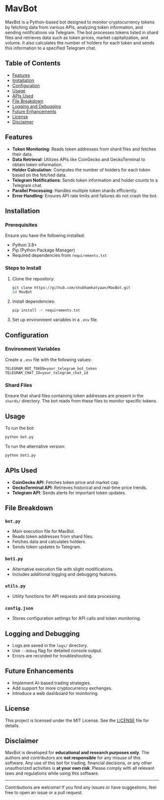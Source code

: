 # MavBot

MavBot is a Python-based bot designed to monitor cryptocurrency tokens by fetching data from various APIs, analyzing token information, and sending notifications via Telegram. The bot processes tokens listed in shard files and retrieves data such as token prices, market capitalization, and volume. It also calculates the number of holders for each token and sends this information to a specified Telegram chat.

## Table of Contents

- [Features](#features)
- [Installation](#installation)
- [Configuration](#configuration)
- [Usage](#usage)
- [APIs Used](#apis-used)
- [File Breakdown](#file-breakdown)
- [Logging and Debugging](#logging-and-debugging)
- [Future Enhancements](#future-enhancements)
- [License](#license)
- [Disclaimer](#disclaimer)

## Features

- **Token Monitoring**: Reads token addresses from shard files and fetches their data.
- **Data Retrieval**: Utilizes APIs like CoinGecko and GeckoTerminal to obtain token information.
- **Holder Calculation**: Computes the number of holders for each token based on the fetched data.
- **Telegram Notifications**: Sends token information and holder counts to a Telegram chat.
- **Parallel Processing**: Handles multiple token shards efficiently.
- **Error Handling**: Ensures API rate limits and failures do not crash the bot.

## Installation

### Prerequisites

Ensure you have the following installed:

- Python 3.8+
- Pip (Python Package Manager)
- Required dependencies from `requirements.txt`

### Steps to Install

1. Clone the repository:
   ```sh
   git clone https://github.com/shubhamkatyaan/MavBot.git
   cd MavBot
   ```
2. Install dependencies:
   ```sh
   pip install -r requirements.txt
   ```
3. Set up environment variables in a `.env` file.

## Configuration

### Environment Variables

Create a `.env` file with the following values:

```
TELEGRAM_BOT_TOKEN=your_telegram_bot_token
TELEGRAM_CHAT_ID=your_telegram_chat_id
```

### Shard Files

Ensure that shard files containing token addresses are present in the `shards/` directory. The bot reads from these files to monitor specific tokens.

## Usage

To run the bot:

```sh
python bot.py
```

To run the alternative version:

```sh
python bot1.py
```

## APIs Used

- **CoinGecko API**: Fetches token price and market cap.
- **GeckoTerminal API**: Retrieves historical and real-time price trends.
- **Telegram API**: Sends alerts for important token updates.

## File Breakdown

### `bot.py`

- Main execution file for MavBot.
- Reads token addresses from shard files.
- Fetches data and calculates holders.
- Sends token updates to Telegram.

### `bot1.py`

- Alternative execution file with slight modifications.
- Includes additional logging and debugging features.

### `utils.py`

- Utility functions for API requests and data processing.

### `config.json`

- Stores configuration settings for API calls and token monitoring.

## Logging and Debugging

- Logs are saved in the `logs/` directory.
- Use `--debug` flag for detailed console output.
- Errors are recorded for troubleshooting.

## Future Enhancements

- Implement AI-based trading strategies.
- Add support for more cryptocurrency exchanges.
- Introduce a web dashboard for monitoring.

## License

This project is licensed under the MIT License. See the [LICENSE](LICENSE) file for details.

## Disclaimer

MavBot is developed for **educational and research purposes only**. The authors and contributors are **not responsible** for any misuse of this software. Any use of this bot for trading, financial decisions, or any other unauthorized activities is **at your own risk**. Please comply with all relevant laws and regulations while using this software.

---

Contributions are welcome! If you find any issues or have suggestions, feel free to open an issue or a pull request.

